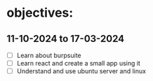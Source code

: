 # objectives:
## 11-10-2024 to 17-03-2024
- [ ] Learn about burpsuite
- [ ] Learn react and create a small app using it
- [ ] Understand and use ubuntu server and linux
